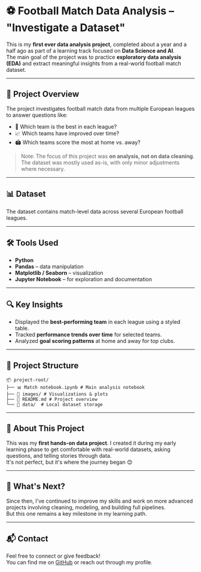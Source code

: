# ⚽ Football Match Data Analysis – "Investigate a Dataset"

This is my **first ever data analysis project**, completed about a year and a half ago as part of a learning track focused on **Data Science and AI**.  
The main goal of the project was to practice **exploratory data analysis (EDA)** and extract meaningful insights from a real-world football match dataset.

---

## 📌 Project Overview

The project investigates football match data from multiple European leagues to answer questions like:

- 🥇 Which team is the best in each league?
- 📈 Which teams have improved over time?
- 🏟️ Which teams score the most at home vs. away?

> Note: The focus of this project was **on analysis, not on data cleaning**. The dataset was mostly used as-is, with only minor adjustments where necessary.

---

## 📊 Dataset

The dataset contains match-level data across several European football leagues.  

---

## 🛠 Tools Used

- **Python**
- **Pandas** – data manipulation
- **Matplotlib / Seaborn** – visualization
- **Jupyter Notebook** – for exploration and documentation

---

## 🔍 Key Insights

- Displayed the **best-performing team** in each league using a styled table.
- Tracked **performance trends over time** for selected teams.
- Analyzed **goal scoring patterns** at home and away for top clubs.

---

## 📁 Project Structure

```
📦 project-root/
├── 📊 Match notebook.ipynb # Main analysis notebook
├── 📁 images/ # Visualizations & plots
├── 📄 README.md # Project overview
└── 📁 data/  # Local dataset storage
```

---

## 🙋 About This Project

This was my **first hands-on data project**. I created it during my early learning phase to get comfortable with real-world datasets, asking questions, and telling stories through data.  
It's not perfect, but it's where the journey began 😊

---

## 🚀 What's Next?

Since then, I've continued to improve my skills and work on more advanced projects involving cleaning, modeling, and building full pipelines.  
But this one remains a key milestone in my learning path.

---

## 📬 Contact

Feel free to connect or give feedback!  
You can find me on [GitHub](https://github.com/Amir152009) or reach out through my profile.